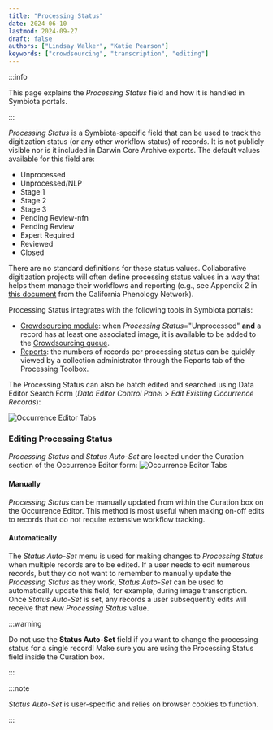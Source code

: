 ```yaml
---
title: "Processing Status"
date: 2024-06-10
lastmod: 2024-09-27
draft: false
authors: ["Lindsay Walker", "Katie Pearson"]
keywords: ["crowdsourcing", "transcription", "editing"]
---
```


:::info

This page explains the _Processing Status_ field and how it is handled in Symbiota portals.

:::

_Processing Status_ is a Symbiota-specific field that can be used to track the digitization status (or any other workflow status) of records. It is not publicly visible nor is it included in Darwin Core Archive exports. The default values available for this field are:

- Unprocessed
- Unprocessed/NLP
- Stage 1
- Stage 2
- Stage 3
- Pending Review-nfn
- Pending Review
- Expert Required
- Reviewed
- Closed

There are no standard definitions for these status values. Collaborative digitization projects will often define processing status values in a way that helps them manage their workflows and reporting (e.g., see Appendix 2 in [this document](https://www.capturingcaliforniasflowers.org/uploads/1/6/3/7/16372936/6_labeltranscriptionguide_jan2020.docx) from the California Phenology Network).

Processing Status integrates with the following tools in Symbiota portals:

- [Crowdsourcing module](/docs/Editor_Guide/Crowdsourcing): when _Processing Status_="Unprocessed" **and** a record has at least one associated image, it is available to be added to the [Crowdsourcing queue](/docs/Collection_Manager_Guide/Crowdsourcing/adding_crowdsourcing).
- [Reports](/docs/Collection_Manager_Guide/collection_statistics): the numbers of records per processing status can be quickly viewed by a collection administrator through the Reports tab of the Processing Toolbox.

The Processing Status can also be batch edited and searched using Data Editor Search Form (_Data Editor Control Panel > Edit Existing Occurrence Records_):

![Occurrence Editor Tabs](/img/processingstatusquery.png)

### Editing Processing Status

_Processing Status_ and _Status Auto-Set_ are located under the Curation section of the Occurrence Editor form:
![Occurrence Editor Tabs](/img/processingstatus.png)

#### Manually

_Processing Status_ can be manually updated from within the Curation box on the Occurrence Editor. This method is most useful when making on-off edits to records that do not require extensive workflow tracking.

#### Automatically

The _Status Auto-Set_ menu is used for making changes to _Processing Status_ when multiple records are to be edited. If a user needs to edit numerous records, but they do not want to remember to manually update the _Processing Status_ as they work, _Status Auto-Set_ can be used to automatically update this field, for example, during image transcription. Once _Status Auto-Set_ is set, any records a user subsequently edits will receive that new _Processing Status_ value.

:::warning

Do not use the **Status Auto-Set** field if you want to change the processing status for a single record! Make sure you are using the Processing Status field inside the Curation box.

:::

:::note

_Status Auto-Set_ is user-specific and relies on browser cookies to function.

:::
